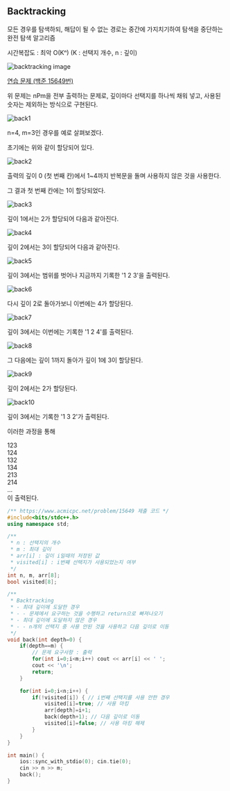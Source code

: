 ## Backtracking
모든 경우를 탐색하되, 해답이 될 수 없는 경로는 중간에 가지치기하여 탐색을 중단하는 완전 탐색 알고리즘

시간복잡도 : 최악 O(Kⁿ) (K : 선택지 개수, n : 깊이)

![backtracking image](https://github.com/user-attachments/assets/753916ab-5999-4c9d-9c03-1d6e5db03b6b)

[연습 문제 (백준 15649번)](https://www.acmicpc.net/problem/15649)

위 문제는 nPm을 전부 출력하는 문제로, 깊이마다 선택지를 하나씩 채워 넣고, 사용된 숫자는 제외하는 방식으로 구현된다.

![back1](https://github.com/user-attachments/assets/15c12411-6cf2-45ab-98c7-ec599bd16e6b)

n=4, m=3인 경우를 예로 살펴보겠다.

초기에는 위와 같이 할당되어 있다.

![back2](https://github.com/user-attachments/assets/46c53ca8-f25d-41ab-bdf7-b10d0e921297)

출력의 깊이 0 (첫 번째 칸)에서 1~4까지 반복문을 돌며 사용하지 않은 것을 사용한다.

그 결과 첫 번째 칸에는 1이 할당되었다.

![back3](https://github.com/user-attachments/assets/93da5a15-d9d3-4396-93d9-90cee6411df0)

깊이 1에서는 2가 할당되어 다음과 같아진다.

![back4](https://github.com/user-attachments/assets/08069977-a5ad-4d72-97ed-939239eb67e1)

깊이 2에서는 3이 할당되어 다음과 같아진다.

![back5](https://github.com/user-attachments/assets/6950fd5d-b975-4490-aaa9-2b984067e5c1)

깊이 3에서는 범위를 벗어나 지금까지 기록한 '1 2 3'을 출력된다.

![back6](https://github.com/user-attachments/assets/65dffecc-8b6b-4f18-8738-a3010b010b62)

다시 깊이 2로 돌아가보니 이번에는 4가 할당된다.

![back7](https://github.com/user-attachments/assets/a95f8b20-3e16-43ef-87da-a6790c8f0df3)

깊이 3에서는 이번에는 기록한 '1 2 4'를 출력된다.

![back8](https://github.com/user-attachments/assets/dbff43a2-fdc5-4eec-9044-50aef6730a65)

그 다음에는 깊이 1까지 돌아가 깊이 1에 3이 할당된다.

![back9](https://github.com/user-attachments/assets/c1309fa2-9951-4c4b-abf2-e96b49503d5f)

깊이 2에서는 2가 할당된다.

![back10](https://github.com/user-attachments/assets/02d56a61-06dd-4e3d-8790-022f0b89d7e3)

깊이 3에서는 기록한 '1 3 2'가 출력된다.

이러한 과정을 통해

$1 2 3$  
$1 2 4$  
$1 3 2$  
$1 3 4$  
$2 1 3$  
$2 1 4$  
$...$  
이 출력된다.

``` c++
/** https://www.acmicpc.net/problem/15649 제출 코드 */
#include<bits/stdc++.h>
using namespace std;

/** 
 * n : 선택지의 개수
 * m : 최대 깊이
 * arr[i] : 깊이 i일때의 저장된 값
 * visited[i] : i번째 선택지가 사용되었는지 여부
 */
int n, m, arr[8];
bool visited[8];

/** 
 * Backtracking
 * - 최대 깊이에 도달한 경우
 * - - 문제에서 요구하는 것을 수행하고 return으로 빠져나오기
 * - 최대 깊이에 도달하지 않은 경우
 * - - n개의 선택지 중 사용 안된 것을 사용하고 다음 깊이로 이동
 */
void back(int depth=0) {
    if(depth==m) {
        // 문제 요구사항 : 출력
        for(int i=0;i<m;i++) cout << arr[i] << ' ';
        cout << '\n';
        return;
    }

    for(int i=0;i<n;i++) {
        if(!visited[i]) { // i번째 선택지를 사용 안한 경우
            visited[i]=true; // 사용 마킹
            arr[depth]=i+1;
            back(depth+1); // 다음 깊이로 이동
            visited[i]=false; // 사용 마킹 해제
        }
    }
}

int main() {
    ios::sync_with_stdio(0); cin.tie(0);
    cin >> n >> m;
    back();
}
```
